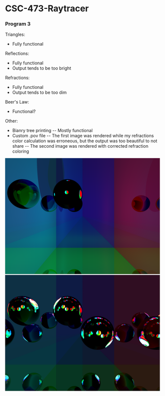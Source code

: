 # CSC-473-Raytracer

### Program 3

Triangles:
- Fully functional

Reflections:
- Fully functional
- Output tends to be too bright 

Refractions:
- Fully functional
- Output tends to be too dim

Beer's Law:
- Functional?

Other:
- Bianry tree printing
-- Mostly functional
- Custom .pov file
-- The first image was rendered while my refractions color calculation was erroneous, but the output was too beautiful to not share
-- The second image was rendered with corrected refraction coloring


![myPlanes](myPlanes.png)
![myPlanes2](myPlanes2.png)
